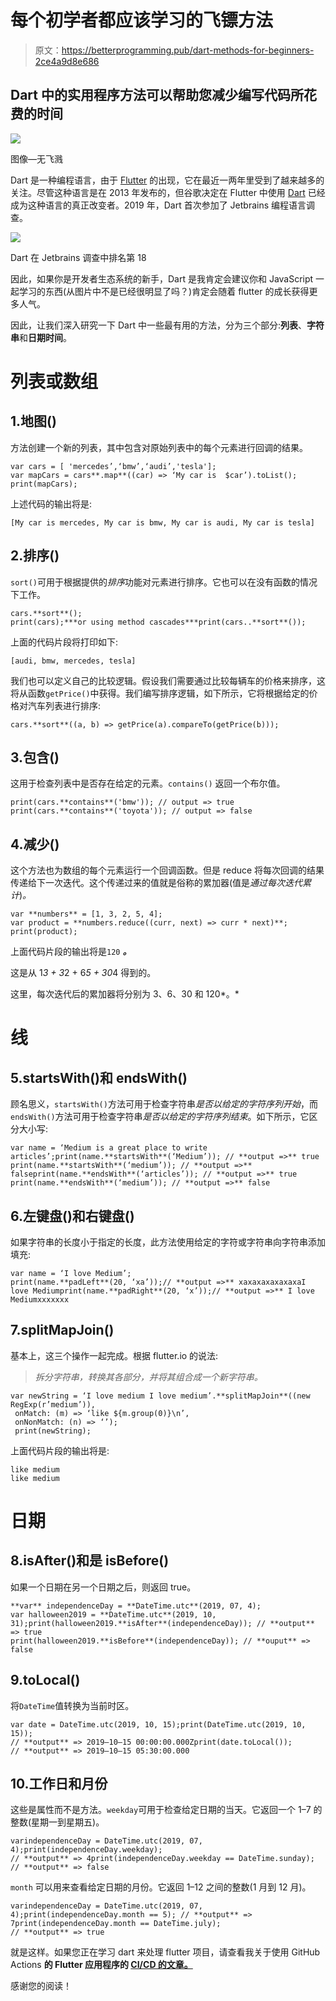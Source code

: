 # 每个初学者都应该学习的飞镖方法

> 原文：<https://betterprogramming.pub/dart-methods-for-beginners-2ce4a9d8e686>

## Dart 中的实用程序方法可以帮助您减少编写代码所花费的时间

![](img/a31dc5fccf0d11514a0a63b93bcd37aa.png)

图像—无飞溅

Dart 是一种编程语言，由于 [Flutter](https://flutter.dev/) 的出现，它在最近一两年里受到了越来越多的关注。尽管这种语言是在 2013 年发布的，但谷歌决定在 Flutter 中使用 [Dart](https://dart.dev/) 已经成为这种语言的真正改变者。2019 年，Dart 首次参加了 Jetbrains 编程语言调查。

![](img/2fb564767d608d88aa879e9e6ee4c664.png)

Dart 在 Jetbrains 调查中排名第 18

因此，如果你是开发者生态系统的新手，Dart 是我肯定会建议你和 JavaScript 一起学习的东西(从图片中不是已经很明显了吗？)肯定会随着 flutter 的成长获得更多人气。

因此，让我们深入研究一下 Dart 中一些最有用的方法，分为三个部分:**列表**、**字符串**和**日期时间**。

# 列表或数组

## 1.地图()

方法创建一个新的列表，其中包含对原始列表中的每个元素进行回调的结果。

```
var cars = [ 'mercedes’,‘bmw’,‘audi’,'tesla'];
var mapCars = cars**.map**((car) => ‘My car is  $car’).toList();
print(mapCars);
```

上述代码的输出将是:

```
[My car is mercedes, My car is bmw, My car is audi, My car is tesla]
```

## 2.排序()

`sort()`可用于根据提供的*排序*功能对元素进行排序。它也可以在没有函数的情况下工作。

```
cars.**sort**();
print(cars);***or using method cascades***print(cars..**sort**());
```

上面的代码片段将打印如下:

```
[audi, bmw, mercedes, tesla]
```

我们也可以定义自己的比较逻辑。假设我们需要通过比较每辆车的价格来排序，这将从函数`getPrice()`中获得。我们编写排序逻辑，如下所示，它将根据给定的价格对汽车列表进行排序:

```
cars.**sort**((a, b) => getPrice(a).compareTo(getPrice(b)));
```

## 3.包含()

这用于检查列表中是否存在给定的元素。`contains()` 返回一个布尔值。

```
print(cars.**contains**('bmw')); // output => true
print(cars.**contains**('toyota')); // output => false
```

## 4.减少()

这个方法也为数组的每个元素运行一个回调函数。但是 reduce 将每次回调的结果传递给下一次迭代。这个传递过来的值就是俗称的累加器(值是*通过每次迭代累计*)*。*

```
var **numbers** = [1, 3, 2, 5, 4];
var product = **numbers.reduce((curr, next) => curr * next)**;
print(product);
```

上面代码片段的输出将是`120` ***。***

这是从 1*3 + 3*2 + 6*5 + 30*4 得到的。

这里，每次迭代后的累加器将分别为 3、6、30 和 120*。*

# 线

## 5.startsWith()和 endsWith()

顾名思义，`startsWith()`方法可用于检查字符串*是否以给定的字符序列开始*，而`endsWith()`方法可用于检查字符串*是否以给定的字符序列结束*。如下所示，它区分大小写:

```
var name = ‘Medium is a great place to write articles’;print(name.**startsWith**(‘Medium’)); // **output =>** true
print(name.**startsWith**(‘medium’)); // **output =>** falseprint(name.**endsWith**(‘articles’)); // **output =>** true
print(name.**endsWith**(‘medium’)); // **output =>** false
```

## 6.左键盘()和右键盘()

如果字符串的长度小于指定的长度，此方法使用给定的字符或字符串向字符串添加填充:

```
var name = ‘I love Medium’;
print(name.**padLeft**(20, ‘xa’));// **output =>** xaxaxaxaxaxaxaI love Mediumprint(name.**padRight**(20, ‘x’));// **output =>** I love Mediumxxxxxxx
```

## 7.splitMapJoin()

基本上，这三个操作一起完成。根据 flutter.io 的说法:

> *拆分字符串，转换其各部分，并将其组合成一个新字符串。*

```
var newString = ‘I love medium I love medium’.**splitMapJoin**((new RegExp(r’medium’)),
 onMatch: (m) => ‘like ${m.group(0)}\n’,
 onNonMatch: (n) => ‘’);
 print(newString);
```

上面代码片段的输出将是:

```
like medium
like medium
```

# 日期

## 8.isAfter()和**是 isBefore()**

如果一个日期在另一个日期之后，则返回 true。

```
**var** independenceDay = **DateTime.utc**(2019, 07, 4);
var halloween2019 = **DateTime.utc**(2019, 10, 31);print(halloween2019.**isAfter**(independenceDay)); // **output** => true
print(halloween2019.**isBefore**(independenceDay)); // **ouput** => false
```

## 9.toLocal()

将`DateTime`值转换为当前时区。

```
var date = DateTime.utc(2019, 10, 15);print(DateTime.utc(2019, 10, 15)); 
// **output** => 2019–10–15 00:00:00.000Zprint(date.toLocal());
// **output** => 2019–10–15 05:30:00.000
```

## 10.工作日和月份

这些是属性而不是方法。`weekday`可用于检查给定日期的当天。它返回一个 1–7 的整数(星期一到星期五)。

```
varindependenceDay = DateTime.utc(2019, 07, 4);print(independenceDay.weekday); 
// **output** => 4print(independenceDay.weekday == DateTime.sunday);  
// **output** => false
```

`month` 可以用来查看给定日期的月份。它返回 1–12 之间的整数(1 月到 12 月)。

```
varindependenceDay = DateTime.utc(2019, 07, 4);print(independenceDay.month == 5); // **output** => 7print(independenceDay.month == DateTime.july);
// **output** => true
```

就是这样。如果您正在学习 dart 来处理 flutter 项目，请查看我关于使用 GitHub Actions **的 Flutter 应用程序的 [**CI/CD 的文章。**](https://medium.com/better-programming/ci-cd-for-flutter-apps-using-github-actions-b833f8f7aac)**

感谢您的阅读！